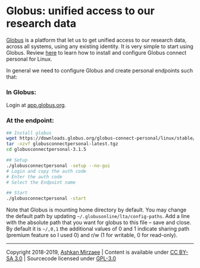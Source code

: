 # Globus: unified access to our research data

[Globus](https://www.globus.org) is a platform that let us to get unified access to our research data, across all systems, using any existing identity. It is very simple to start using Globus. Review [here](https://docs.globus.org/how-to/globus-connect-personal-linux/) to learn how to install and configure Globus connect personal for Linux.

In general we need to configure Globus and create personal endpoints such that:

### In Globus:
Login at [app.globus.org](https://app.globus.org/).

### At the endpoint:
```bash
## Install globus
wget https://downloads.globus.org/globus-connect-personal/linux/stable/globusconnectpersonal-latest.tgz
tar -xzvf globusconnectpersonal-latest.tgz
cd globusconnectpersonal-3.1.5

## Setup
./globusconnectpersonal -setup --no-gui
# Login and copy the auth code
# Enter the auth code
# Select the Endpoint name

## Start
./globusconnectpersonal -start
```

Note that Globus is mounting home directory by default. You may change the default path by updating `~/.globusonline/lta/config-paths`. Add a line with the absolute path that you want for globus to this file – save and close. By default it is `~/,0,1` the additional values of 0 and 1 indicate sharing path (premium feature so I used 0) and r/w (1 for writable, 0 for read-only).

---
Copyright 2018-2019, [Ashkan Mirzaee](https://ashki23.github.io/index.html) | Content is available under [CC BY-SA 3.0](https://creativecommons.org/licenses/by-sa/3.0/) | Sourcecode licensed under [GPL-3.0](https://www.gnu.org/licenses/gpl-3.0.en.html)
